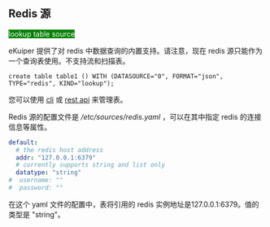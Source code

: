 ## Redis 源

<span style="background:green;color:white">lookup table source</span>

eKuiper 提供了对 redis 中数据查询的内置支持。请注意，现在 redis 源只能作为一个查询表使用。不支持流和扫描表。

```text
create table table1 () WITH (DATASOURCE="0", FORMAT="json", TYPE="redis", KIND="lookup");
```

您可以使用 [cli](../../../api/cli/tables.md) 或 [rest api](../../../api/restapi/tables.md) 来管理表。

Redis 源的配置文件是 */etc/sources/redis.yaml* ，可以在其中指定 redis 的连接信息等属性。

```yaml
default:
  # the redis host address
  addr: "127.0.0.1:6379"
  # currently supports string and list only
  datatype: "string"
#  username: ""
#  password: ""
```

在这个 yaml 文件的配置中，表将引用的 redis 实例地址是127.0.0.1:6379。值的类型是 "string"。